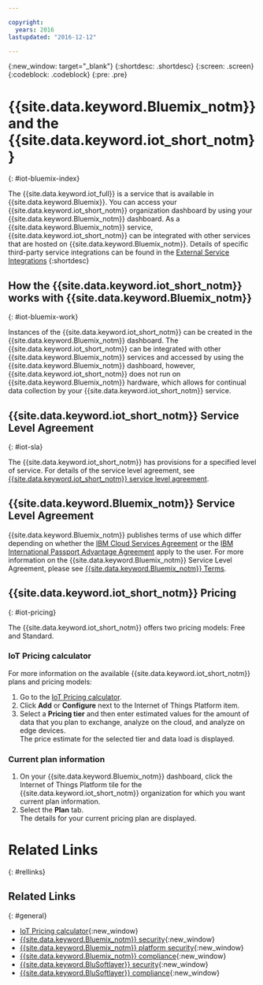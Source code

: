 ```yaml
---

copyright:
  years: 2016
lastupdated: "2016-12-12"

---
```


{:new_window: target="_blank"}
{:shortdesc: .shortdesc}
{:screen: .screen}
{:codeblock: .codeblock}
{:pre: .pre}

# {{site.data.keyword.Bluemix_notm}} and the {{site.data.keyword.iot_short_notm}}
{: #iot-bluemix-index}

The {{site.data.keyword.iot_full}} is a service that is available in {{site.data.keyword.Bluemix}}. You can access your {{site.data.keyword.iot_short_notm}} organization dashboard by using your {{site.data.keyword.Bluemix_notm}} dashboard. As a {{site.data.keyword.Bluemix_notm}} service, {{site.data.keyword.iot_short_notm}} can be integrated with other services that are hosted on {{site.data.keyword.Bluemix_notm}}. Details of specific third-party service integrations can be found in the [External Service Integrations](/extensions/index.html)
{:shortdesc}

## How the {{site.data.keyword.iot_short_notm}} works with {{site.data.keyword.Bluemix_notm}}
{: #iot-bluemix-work}

Instances of the {{site.data.keyword.iot_short_notm}} can be created in the {{site.data.keyword.Bluemix_notm}} dashboard. The {{site.data.keyword.iot_short_notm}} can be integrated with other {{site.data.keyword.Bluemix_notm}} services and accessed by using the {{site.data.keyword.Bluemix_notm}} dashboard, however, {{site.data.keyword.iot_short_notm}} does not run on {{site.data.keyword.Bluemix_notm}} hardware, which allows for continual data collection by your {{site.data.keyword.iot_short_notm}} service.

## {{site.data.keyword.iot_short_notm}} Service Level Agreement
{: #iot-sla}

The {{site.data.keyword.iot_short_notm}} has provisions for a specified level of service. For details of the service level agreement, see [{{site.data.keyword.iot_short_notm}} service level agreement](http://www-03.ibm.com/software/sla/sladb.nsf/pdf/6738-03/$file/i126-6738-03_06-2016_en_US.pdf).

## {{site.data.keyword.Bluemix_notm}} Service Level Agreement

{{site.data.keyword.Bluemix_notm}} publishes terms of use which differ depending on whether the [IBM Cloud Services Agreement](http://www-05.ibm.com/support/operations/files/pdf/csa_us.pdf?cm_mc_uid=65870113399114371461368&cm_mc_sid_50200000=1469524513) or the [IBM International Passport Advantage Agreement](https://www-01.ibm.com/software/passportadvantage/pa_agreements.html) apply to the user. For more information on the {{site.data.keyword.Bluemix_notm}} Service Level Agreement, please see [{{site.data.keyword.Bluemix_notm}} Terms](.../.../.../navigation/notices.html#terms).

## {{site.data.keyword.iot_short_notm}} Pricing
{: #iot-pricing}

The {{site.data.keyword.iot_short_notm}} offers two pricing models: Free and Standard.

### IoT Pricing calculator
For more information on the available {{site.data.keyword.iot_short_notm}} plans and pricing models:
1. Go to the [IoT Pricing calculator](http://iot-cost-calculator.ng.bluemix.net/).  
2. Click **Add** or **Configure** next to the Internet of Things Platform item.
3. Select a **Pricing tier** and then enter estimated values for the amount of data that you plan to exchange, analyze on the cloud, and analyze on edge devices.  
The price estimate for the selected tier and data load is displayed.

### Current plan information
1. On your {{site.data.keyword.Bluemix_notm}} dashboard, click the Internet of Things Platform tile for the  {{site.data.keyword.iot_short_notm}} organization for which you want current plan information.
2. Select the **Plan** tab.  
The details for your current pricing plan are displayed.

# Related Links
{: #rellinks}


## Related Links
{: #general}

* [IoT Pricing calculator](http://iot-cost-calculator.ng.bluemix.net/){:new_window}
* [{{site.data.keyword.Bluemix_notm}} security](https://console.ng.bluemix.net/docs/security/index.html#security){:new_window}
* [{{site.data.keyword.Bluemix_notm}} platform security](https://console.ng.bluemix.net/docs/security/index.html#platform-security){:new_window}
* [{{site.data.keyword.Bluemix_notm}} compliance](https://console.ng.bluemix.net/docs/security/index.html#compliance){:new_window}
* [{{site.data.keyword.BluSoftlayer}} security](http://www.softlayer.com/security){:new_window}
* [{{site.data.keyword.BluSoftlayer}} compliance](http://www.softlayer.com/compliance){:new_window}
